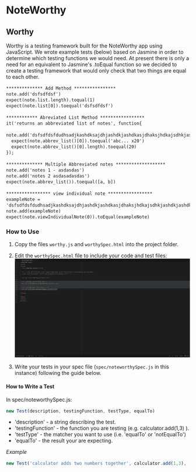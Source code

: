 # NoteWorthy #

## Worthy ##
Worthy is a testing framework built for the NoteWorthy app using JavaScript. We wrote example tests (below) based on Jasmine in order to determine which testing functions we would need. At present there is only a need for an equivalent to Jasmine's .toEqual function so we decided to create a testing framework that would only check that two things are equal to each other.

```
************** Add Method ****************
note.add('dsfsdfdsf')
expect(note.list.length).toqual(1)
expect(note.list[0]).toequal('dsfsdfdsf')

************ Abreviated List Method *****************
it('returns an abbreviated list of notes', function{
  note.add('dsfsdfdsfdudhsadjkashdksajdhjashdkjashdkasjdhaksjhdkajsdhkjashdkjashdkj')
  expect(note.abbrev_list()[0]).toequal('abc... x20')
  expect(note.abbrev_list()[0].length).toequal(20)
});

************** Multiple Abbreviated notes *******************
note.add('notes 1 - asdasdas')
note.add('notes 2 asdasadasdas')
expect(note.abbrev_list()).toequal([a, b])

***************** view individual note *****************
exampleNote = 'dsfsdfdsfdudhsadjkashdksajdhjashdkjashdkasjdhaksjhdkajsdhkjashdkjashdkj'
note.add(exampleNote)
expect(note.viewIndividualNote(0)).toEqual(exampleNote)
```

### How to Use ###
1. Copy the files `worthy.js` and `worthySpec.html` into the project folder.

2. Edit the `worthySpec.html` file to include your code and test files:
![worthySpec](public/images/worthySpec.png)

3. Write your tests in your spec file (`spec/noteworthySpec.js` in this instance) following the guide below.

#### How to Write a Test ####
In spec/noteworthySpec.js:

```JavaScript
new Test(description, testingFunction, testType, equalTo)
```

* 'description' - a string describing the test.
* 'testingFunction' - the function you are testing (e.g. calculator.add(1,3) ).
* 'testType' - the matcher you want to use (i.e. 'equalTo' or 'notEqualTo')
* 'equalTo' - the result your are expecting.

_Example_
```JavaScript
new Test('calculator adds two numbers together', calculator.add(1,3), 'equalTo', 4)
```
